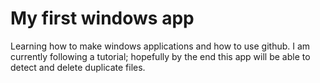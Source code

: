 # My first windows app
 Learning how to make windows applications and how to use github. I am currently following a tutorial; hopefully by the end this app will be able to detect and delete duplicate files.
